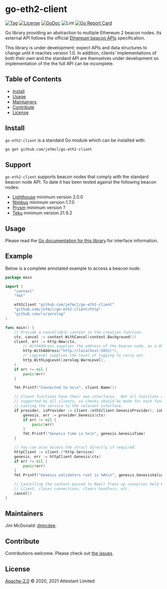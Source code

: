 # go-eth2-client

[![Tag](https://img.shields.io/github/tag/jefmcl/go-eth2-client.svg)](https://github.com/jefmcl/go-eth2-client/releases/)
[![License](https://img.shields.io/github/license/jefmcl/go-eth2-client.svg)](LICENSE)
[![GoDoc](https://godoc.org/github.com/jefmcl/go-eth2-client?status.svg)](https://godoc.org/github.com/jefmcl/go-eth2-client)
![Lint](https://github.com/jefmcl/go-eth2-client/workflows/golangci-lint/badge.svg)
[![Go Report Card](https://goreportcard.com/badge/github.com/jefmcl/go-eth2-client)](https://goreportcard.com/report/github.com/jefmcl/go-eth2-client)

Go library providing an abstraction to multiple Ethereum 2 beacon nodes.  Its external API follows the official [Ethereum beacon APIs](https://github.com/ethereum/beacon-APIs) specification.

This library is under development; expect APIs and data structures to change until it reaches version 1.0.  In addition, clients' implementations of both their own and the standard API are themselves under development so implementation of the the full API can be incomplete.

## Table of Contents

- [Install](#install)
- [Usage](#usage)
- [Maintainers](#maintainers)
- [Contribute](#contribute)
- [License](#license)

## Install

`go-eth2-client` is a standard Go module which can be installed with:

```sh
go get github.com/jefmcl/go-eth2-client
```

## Support

`go-eth2-client` supports beacon nodes that comply with the standard beacon node API.  To date it has been tested against the following beacon nodes:

  - [Lighthouse](https://github.com/sigp/lighthouse/) minimum version 2.0.0
  - [Nimbus](https://github.com/status-im/nimbus-eth2) minimum version 1.7.0
  - [Prysm](https://github.com/prysmaticlabs/prysm) minimum version ?
  - [Teku](https://github.com/consensys/teku) minimum version 21.9.2

## Usage

Please read the [Go documentation for this library](https://godoc.org/github.com/jefmcl/go-eth2-client) for interface information.

## Example

Below is a complete annotated example to access a beacon node.

```go
package main

import (
    "context"
    "fmt"

    eth2client "github.com/jefmcl/go-eth2-client"
    "github.com/jefmcl/go-eth2-client/http"
    "github.com/rs/zerolog"
)

func main() {
    // Provide a cancellable context to the creation function.
    ctx, cancel := context.WithCancel(context.Background())
    client, err := http.New(ctx,
        // WithAddress supplies the address of the beacon node, as a URL.
        http.WithAddress("http://localhost:5052/"),
        // LogLevel supplies the level of logging to carry out.
        http.WithLogLevel(zerolog.WarnLevel),
    )
    if err != nil {
        panic(err)
    }

    fmt.Printf("Connected to %s\n", client.Name())

    // Client functions have their own interfaces.  Not all functions are
    // supported by all clients, so checks should be made for each function when
    // casting the service to the relevant interface.
    if provider, isProvider := client.(eth2client.GenesisProvider); isProvider {
        genesis, err := provider.Genesis(ctx)
        if err != nil {
            panic(err)
        }
        fmt.Printf("Genesis time is %v\n", genesis.GenesisTime)
    }

    // You can also access the struct directly if required.
    httpClient := client.(*http.Service)
    genesis, err := httpClient.Genesis(ctx)
    if err != nil {
        panic(err)
    }
    fmt.Printf("Genesis validators root is %#x\n", genesis.GenesisValidatorsRoot)

    // Cancelling the context passed to New() frees up resources held by the
    // client, closes connections, clears handlers, etc.
    cancel()
}
```

## Maintainers

Jim McDonald: [@mcdee](https://github.com/mcdee).

## Contribute

Contributions welcome. Please check out [the issues](https://github.com/jefmcl/go-eth2-client/issues).

## License

[Apache-2.0](LICENSE) © 2020, 2021 Attestant Limited
